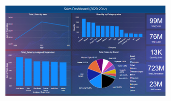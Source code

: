 
![image alt](https://github.com/Daniyal38402/Employee-Productivity/blob/main/Final%20power%20bi.png.png?raw=true)
